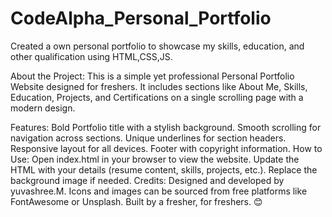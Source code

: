 # CodeAlpha_Personal_Portfolio
Created a own personal portfolio to showcase my skills, education, and other qualification using HTML,CSS,JS.

About the Project:
This is a simple yet professional Personal Portfolio Website designed for freshers. It includes sections like About Me, Skills, Education, Projects, and Certifications on a single scrolling page with a modern design.

Features:
  Bold Portfolio title with a stylish background.
  Smooth scrolling for navigation across sections.
  Unique underlines for section headers.
  Responsive layout for all devices.
  Footer with copyright information.
How to Use:
  Open index.html in your browser to view the website.
  Update the HTML with your details (resume content, skills, projects, etc.).
  Replace the background image if needed.
Credits:
  Designed and developed by yuvashree.M.
  Icons and images can be sourced from free platforms like FontAwesome or Unsplash.
  Built by a fresher, for freshers. 😊
